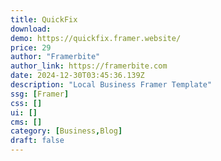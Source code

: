 ```yaml
---
title: QuickFix
download:
demo: https://quickfix.framer.website/
price: 29
author: "Framerbite"
author_link: https://framerbite.com
date: 2024-12-30T03:45:36.139Z
description: "Local Business Framer Template"
ssg: [Framer]
css: []
ui: []
cms: []
category: [Business,Blog]
draft: false
---
```

